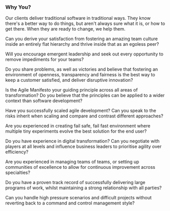 ### Why You?

Our clients deliver traditional software in traditional ways. They know there's a better way to do things, but aren't always sure what it is, or how to get there. When they are ready to change, we help them. 

Can you derive your satisfaction from fostering an amazing team culture inside an entirely flat hierarchy and thrive inside that as an egoless peer?

Will you encourage emergent leadership and seek out every opportunity to remove impediments for your teams?

Do you share problems, as well as victories and believe that fostering an environment of openness, transparency and fairness is the best way to keep a customer satisfied, and deliver disruptive innovation?

Is the Agile Manifesto your guiding principle across all areas of transformation? Do you believe that the principles can be applied to a wider context than software development?

Have you successfully scaled agile development? Can you speak to the risks inherit when scaling and compare and contrast different approaches?

Are you experienced in creating fail safe, fail fast environment where multiple tiny experiments evolve the best solution for the end user? 

Do you have experience in digital transformation? Can you negotiate with players at all levels and influence business leaders to prioritise agility over efficiency?

Are you experienced in managing teams of teams, or setting up communities of excellence to allow for continuous improvement across specialties?

Do you have a proven track record of successfully delivering large programs of work, whilst maintaining a strong relationship with all parties?

Can you handle high pressure scenarios and difficult projects without reverting back to a command and control management style?
